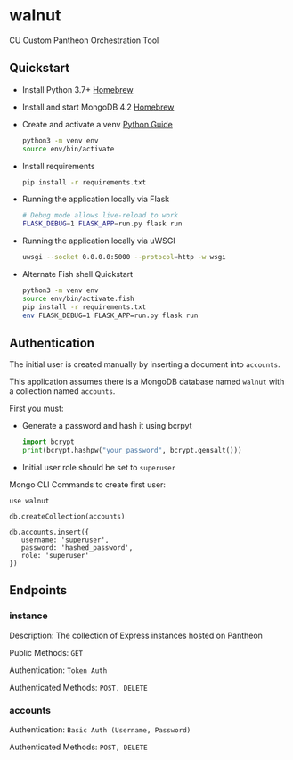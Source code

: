 # walnut

CU Custom Pantheon Orchestration Tool

## Quickstart

* Install Python 3.7+ [Homebrew](https://docs.python-guide.org/starting/install3/osx/)
* Install and start MongoDB 4.2 [Homebrew](https://docs.mongodb.com/manual/tutorial/install-mongodb-on-os-x/)
* Create and activate a venv [Python Guide](https://packaging.python.org/guides/installing-using-pip-and-virtual-environments/)

  ```sh
  python3 -m venv env
  source env/bin/activate
  ```  

* Install requirements

  ```sh
  pip install -r requirements.txt
  ```

* Running the application locally via Flask

  ```sh
  # Debug mode allows live-reload to work
  FLASK_DEBUG=1 FLASK_APP=run.py flask run
  ```

* Running the application locally via uWSGI

  ```sh
  uwsgi --socket 0.0.0.0:5000 --protocol=http -w wsgi
  ```

* Alternate Fish shell Quickstart

  ```sh
  python3 -m venv env
  source env/bin/activate.fish
  pip install -r requirements.txt
  env FLASK_DEBUG=1 FLASK_APP=run.py flask run
  ```

## Authentication

The initial user is created manually by inserting a document into `accounts`.

This application assumes there is a MongoDB database named `walnut` with a collection named `accounts`.

First you must:

* Generate a password and hash it using bcrpyt

    ```python
    import bcrypt
    print(bcrypt.hashpw("your_password", bcrypt.gensalt()))
    ````

* Initial user role should be set to `superuser`

Mongo CLI Commands to create first user:

```mongodb
use walnut

db.createCollection(accounts)

db.accounts.insert({
   username: 'superuser',
   password: 'hashed_password',
   role: 'superuser'
})
```

## Endpoints

### instance

Description: The collection of Express instances hosted on Pantheon

Public Methods: `GET`

Authentication: `Token Auth`

Authenticated Methods: `POST, DELETE`

### accounts

Authentication: `Basic Auth (Username, Password)`

Authenticated Methods: `POST, DELETE`
